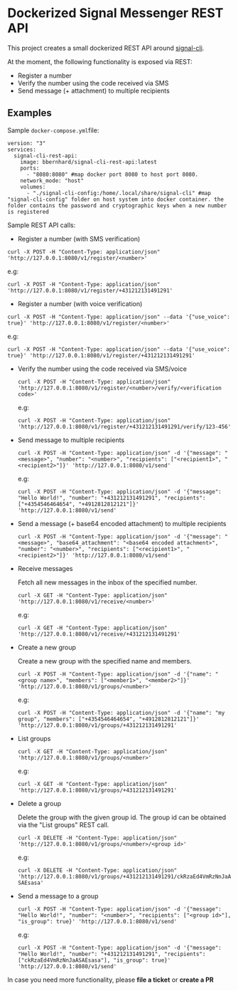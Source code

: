# Dockerized Signal Messenger REST API

This project creates a small dockerized REST API around [signal-cli](https://github.com/AsamK/signal-cli).


At the moment, the following functionality is exposed via REST: 

* Register a number
* Verify the number using the code received via SMS
* Send message (+ attachment) to multiple recipients


## Examples 

Sample `docker-compose.yml`file: 

```
version: "3"
services:
  signal-cli-rest-api:
    image: bbernhard/signal-cli-rest-api:latest
    ports:
      - "8080:8080" #map docker port 8080 to host port 8080.
    network_mode: "host"
    volumes:
      - "./signal-cli-config:/home/.local/share/signal-cli" #map "signal-cli-config" folder on host system into docker container. the folder contains the password and cryptographic keys when a new number is registered

```

Sample REST API calls:

* Register a number (with SMS verification)

```curl -X POST -H "Content-Type: application/json" 'http://127.0.0.1:8080/v1/register/<number>'```

   e.g:
   
   ```curl -X POST -H "Content-Type: application/json" 'http://127.0.0.1:8080/v1/register/+431212131491291'```

* Register a number (with voice verification)

```curl -X POST -H "Content-Type: application/json" --data '{"use_voice": true}' 'http://127.0.0.1:8080/v1/register/<number>'```

   e.g:
   
   ```curl -X POST -H "Content-Type: application/json" --data '{"use_voice": true}' 'http://127.0.0.1:8080/v1/register/+431212131491291'```

* Verify the number using the code received via SMS/voice

   ```curl -X POST -H "Content-Type: application/json" 'http://127.0.0.1:8080/v1/register/<number>/verify/<verification code>'```

   e.g:
   
   ```curl -X POST -H "Content-Type: application/json" 'http://127.0.0.1:8080/v1/register/+431212131491291/verify/123-456'```

* Send message to multiple recipients

   ```curl -X POST -H "Content-Type: application/json" -d '{"message": "<message>", "number": "<number>", "recipients": ["<recipient1>", "<recipient2>"]}' 'http://127.0.0.1:8080/v1/send'```

   e.g:

   ```curl -X POST -H "Content-Type: application/json" -d '{"message": "Hello World!", "number": "+431212131491291", "recipients": ["+4354546464654", "+4912812812121"]}' 'http://127.0.0.1:8080/v1/send'```

* Send a message (+ base64 encoded attachment) to multiple recipients 

  ```curl -X POST -H "Content-Type: application/json" -d '{"message": "<message>", "base64_attachment": "<base64 encoded attachment>", "number": "<number>", "recipients": ["<recipient1>", "<recipient2>"]}' 'http://127.0.0.1:8080/v1/send'```

* Receive messages

  Fetch all new messages in the inbox of the specified number.

   ```curl -X GET -H "Content-Type: application/json" 'http://127.0.0.1:8080/v1/receive/<number>'```

   e.g:

   ```curl -X GET -H "Content-Type: application/json" 'http://127.0.0.1:8080/v1/receive/+431212131491291'```

* Create a new group

  Create a new group with the specified name and members.  

  ```curl -X POST -H "Content-Type: application/json" -d '{"name": "<group name>", "members": ["<member1>", "<member2>"]}' 'http://127.0.0.1:8080/v1/groups/<number>'``` 

  e.g:

  ```curl -X POST -H "Content-Type: application/json" -d '{"name": "my group", "members": ["+4354546464654", "+4912812812121"]}' 'http://127.0.0.1:8080/v1/groups/+431212131491291'```

* List groups

  ```curl -X GET -H "Content-Type: application/json" 'http://127.0.0.1:8080/v1/groups/<number>'```

  e.g:

  ```curl -X GET -H "Content-Type: application/json" 'http://127.0.0.1:8080/v1/groups/+431212131491291'```

* Delete a group

  Delete the group with the given group id. The group id can be obtained via the "List groups" REST call. 

  ```curl -X DELETE -H "Content-Type: application/json" 'http://127.0.0.1:8080/v1/groups/<number>/<group id>'```

  e.g: 

  ```curl -X DELETE -H "Content-Type: application/json" 'http://127.0.0.1:8080/v1/groups/+431212131491291/ckRzaEd4VmRzNnJaASAEsasa'```

* Send a message to a group

  ```curl -X POST -H "Content-Type: application/json" -d '{"message": "Hello World!", "number": "<number>", "recipients": ["<group id>"], "is_group": true}' 'http://127.0.0.1:8080/v1/send'```

  e.g:

  ```curl -X POST -H "Content-Type: application/json" -d '{"message": "Hello World!", "number": "+431212131491291", "recipients": ["ckRzaEd4VmRzNnJaASAEsasa"], "is_group": true}' 'http://127.0.0.1:8080/v1/send'```

In case you need more functionality, please **file a ticket** or **create a PR**
